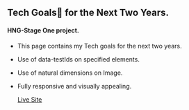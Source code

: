 ## Tech Goals🎯 for the Next Two Years.

#### HNG-Stage One project.

- This page contains my Tech goals for the next two years. 
- Use of data-testIds on specified elements.
- Use of natural dimensions on Image.
- Fully responsive and visually appealing.

  [Live Site]()
